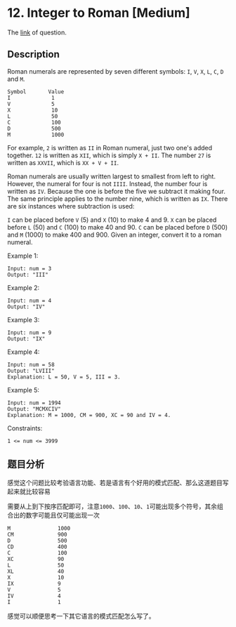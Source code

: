 # 12. Integer to Roman [Medium]

The [link](https://leetcode.com/problems/integer-to-roman/) of question.

## Description

Roman numerals are represented by seven different symbols: `I`, `V`, `X`, `L`, `C`, `D` and `M`.

```
Symbol       Value
I             1
V             5
X             10
L             50
C             100
D             500
M             1000
```

For example, `2` is written as `II` in Roman numeral, just two one's added together. `12` is written as `XII`, which is simply `X + II`. The number `27` is written as `XXVII`, which is `XX + V + II`.

Roman numerals are usually written largest to smallest from left to right. However, the numeral for four is not `IIII`. Instead, the number four is written as `IV`. Because the one is before the five we subtract it making four. The same principle applies to the number nine, which is written as `IX`. There are six instances where subtraction is used:

`I` can be placed before `V` (5) and `X` (10) to make 4 and 9. 
`X` can be placed before `L` (50) and `C` (100) to make 40 and 90. 
`C` can be placed before `D` (500) and `M` (1000) to make 400 and 900.
Given an integer, convert it to a roman numeral.

Example 1:
```
Input: num = 3
Output: "III"
```

Example 2:
```
Input: num = 4
Output: "IV"
```

Example 3:
```
Input: num = 9
Output: "IX"
```

Example 4:
```
Input: num = 58
Output: "LVIII"
Explanation: L = 50, V = 5, III = 3.
```

Example 5:
```
Input: num = 1994
Output: "MCMXCIV"
Explanation: M = 1000, CM = 900, XC = 90 and IV = 4.
```

Constraints:
```
1 <= num <= 3999
```

## 题目分析

感觉这个问题比较考验语言功能、若是语言有个好用的模式匹配、那么这道题目写起来就比较容易

需要从上到下按序匹配即可，注意`1000`、`100`、`10`、`1`可能出现多个符号，其余组合出的数字可能且仅可能出现一次
```
M               1000
CM              900
D               500
CD              400
C               100
XC              90
L               50
XL              40
X               10
IX              9
V               5
IV              4
I               1
```

感觉可以顺便思考一下其它语言的模式匹配怎么写了。